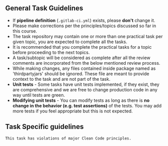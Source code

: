 ## General Task Guidelines

* If **pipeline definition** (`.gitlab-ci.yml`) exists, please **don't** change it.
* Please make corrections per the principles/topics discussed so far in this course.
* The task repository may contain one or more than one practical task per given topic, you are expected to complete all the tasks.
* It is recommended that you complete the practical tasks for a topic before proceeding to the next topics.
* A task/subtopic will be considered as complete after all the review comments are incorporated from the below mentioned review process.
* While making changes, any files contained inside package named as 'thirdpartyjars' should be ignored. These file are meant to provide context to the task and are not part of the task.
* **Unit tests** - Some tasks have unit tests implemented, if they exist, they are comprehensive and we are free to change production code in any way until tests are green.
* **Modifying unit tests** - You can modify tests as long as there is **no change in the behavior (e.g. test assertions)** of the tests. You may add more tests if you feel appropriate but this is not expected.


## Task Specific guidelines

```
This task has violations of major Clean Code principles.
```
